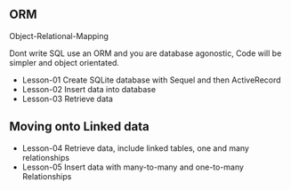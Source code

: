 ORM
---  

Object-Relational-Mapping

Dont write SQL use an ORM and you are database agonostic, Code will be simpler and object orientated. 

* Lesson-01 Create SQLite database with Sequel and then ActiveRecord 
* Lesson-02 Insert data into database
* Lesson-03 Retrieve data

Moving onto Linked data
-----------------------

* Lesson-04 Retrieve data, include linked tables, one and many relationships
* Lesson-05 Insert data with many-to-many and one-to-many Relationships

